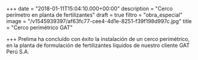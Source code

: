 +++
date = "2018-01-11T15:04:10.000+00:00"
description = "Cerco perímetro en planta de fertilizantes"
draft = true
filtro = "obra_especial"
image = "/v1545939397/af63fc77-cee4-4d1e-8251-f39f198d997c.jpg"
title = "Cerco perimétrico GAT"

+++
Prelima ha concluído con éxito la instalación de un cerco perimétrico, en la planta de formulación de fertilizantes líquidos de nuestro cliente GAT Perú S.A.